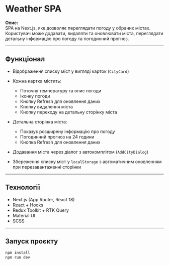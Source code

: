 # Weather SPA

**Опис:**  
SPA на Next.js, яке дозволяє переглядати погоду у обраних містах. Користувач може додавати, видаляти та оновлювати міста, переглядати детальну інформацію про погоду та погодинний прогноз.

---

## Функціонал

- Відображення списку міст у вигляді карток (`CityCard`)
- Кожна картка містить:

  - Поточну температуру та опис погоди
  - Іконку погоди
  - Кнопку Refresh для оновлення даних
  - Кнопку видалення міста
  - Кнопку переходу на детальну сторінку міста

- Детальна сторінка міста:

  - Показує розширену інформацію про погоду
  - Погодинний прогноз на 24 години
  - Кнопка Refresh для оновлення даних

- Додавання міста через діалог з автокомплітом (`AddCityDialog`)
- Збереження списку міст у `localStorage` з автоматичним оновленням при перезавантаженні сторінки

---

## Технології

- Next.js (App Router, React 18)
- React + Hooks
- Redux Toolkit + RTK Query
- Material UI
- SCSS

---

## Запуск проєкту

```bash
npm install
npm run dev
```
